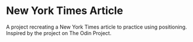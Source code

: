 # New York Times Article
A project recreating a New York Times article to practice using positioning. Inspired by the project on The Odin Project.
